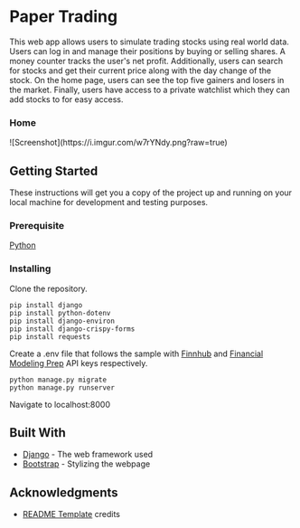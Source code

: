 # Paper Trading

This web app allows users to simulate trading stocks using real world data. Users can log in and manage their positions by buying or selling shares.
A money counter tracks the user's net profit. Additionally, users can search for stocks and get their current price along with the day change of the 
stock. On the home page, users can see the top five gainers and losers in the market. Finally, users have access to a private watchlist which they 
can add stocks to for easy access.

<h3> Home </h3>
![Screenshot](https://i.imgur.com/w7rYNdy.png?raw=true)


## Getting Started

These instructions will get you a copy of the project up and running on your local machine for development and testing purposes.

### Prerequisite

[Python](https://www.python.org/downloads/)

### Installing
Clone the repository.

```
pip install django
pip install python-dotenv
pip install django-environ
pip install django-crispy-forms
pip install requests
```
Create a .env file that follows the sample with [Finnhub](https://finnhub.io/) and [Financial Modeling Prep](https://financialmodelingprep.com/) API keys respectively.
```
python manage.py migrate
python manage.py runserver
```
Navigate to localhost:8000

## Built With

* [Django](https://www.djangoproject.com/) - The web framework used
* [Bootstrap](https://getbootstrap.com/) - Stylizing the webpage

## Acknowledgments

* [README Template](https://gist.github.com/PurpleBooth/109311bb0361f32d87a2) credits
